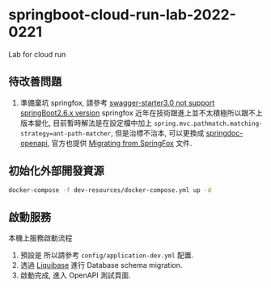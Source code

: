 # springboot-cloud-run-lab-2022-0221

Lab for cloud run


## 待改善問題

1. 準備棄坑 springfox, 請參考 [swagger-starter3.0 not support springBoot2.6.x version](https://github.com/springfox/springfox/issues/3934)
    springfox 近年在技術跟進上並不太積極所以跟不上版本變化, 目前暫時解法是在設定檔中加上 ```spring.mvc.pathmatch.matching-strategy=ant-path-matcher```, 但是治標不治本, 可以更換成 [springdoc-openapi](https://github.com/springdoc/springdoc-openapi), 官方也提供 [Migrating from SpringFox](https://springdoc.org/migrating-from-springfox.html) 文件.

## 初始化外部開發資源

``` bash
docker-compose -f dev-resources/docker-compose.yml up -d
```

## 啟動服務

本機上服務啟動流程  

1. 預設是 所以請參考 ```config/application-dev.yml``` 配置.
2. 透過 [Liquibase](https://liquibase.org/) 進行 Database schema migration.
3. 啟動完成, 進入 OpenAPI 測試頁面.

